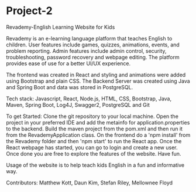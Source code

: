# Project-2
Revademy-English Learning Website for Kids

Revademy is an e-learning language platform that teaches English to children. User features include games, quizzes, animations, events, and problem reporting. Admin features include admin control, security, troubleshooting, password recovery and webpage editing. The platform provides ease of use for a better UI/UX experience.

The frontend was created in React and styling and animations were added using Bootstrap and plain CSS. The Backend Server was created using Java and Spring Boot and data was stored in PostgreSQL.

Tech stack: Javascript, React, Node.js, HTML, CSS, Bootstrap, Java, Maven, Spring Boot, Log4J, Swagger2, PostgreSQL and Git 

To get Started: Clone the git repository to your local machine. Open the project in your preferred IDE and add the metainfo for application.properties to the backend. Build the maven project from the pom.xml and then run it from the RevademyApplication class. On the frontend do a 'npm install' from the Revademy folder and then 'npm start' to run the React app. Once the React webpage has started, you can go to login and create a new user. Once done you are free to explore the features of the website. Have fun.

Usage of the website is to help teach kids English in a fun and informative way.

Contributors: Matthew Kott, Daun Kim, Stefan Riley, Mellownee Floyd
